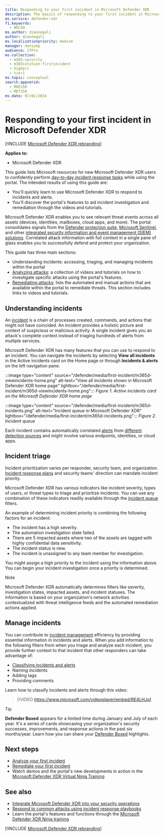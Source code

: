 ```yaml
---
title: Responding to your first incident in Microsoft Defender XDR
description: The basics of responding to your first incident in Microsoft Defender XDR.
ms.service: defender-xdr
f1.keywords:
  - NOCSH
ms.author: diannegali
author: diannegali
ms.localizationpriority: medium
manager: dansimp
audience: ITPro
ms.collection:
  - m365-security
  - m365solution-firstincident
  - highpri
  - tier1
ms.topic: conceptual
search.appverid:
  - MOE150
  - MET150
ms.date: 07/01/2024
---
```


# Responding to your first incident in Microsoft Defender XDR

[!INCLUDE [Microsoft Defender XDR rebranding](../includes/microsoft-defender.md)]

**Applies to:**

- Microsoft Defender XDR

This guide lists Microsoft resources for new Microsoft Defender XDR users to confidently perform [day-to-day incident response tasks](integrate-microsoft-365-defender-secops-services.md) while using the portal. The intended results of using this guide are:

- You'll quickly learn to use Microsoft Defender XDR to respond to incidents and alerts.
- You'll discover the portal's features to aid incident investigation and remediation through the videos and tutorials.

Microsoft Defender XDR enables you to see relevant threat events across all assets (devices, identities, mailboxes, cloud apps, and more). The portal consolidates signals from the [Defender protection suite](microsoft-365-defender.md#microsoft-defender-xdr-protection), [Microsoft Sentinel](microsoft-365-defender-integration-with-azure-sentinel.md), and other [integrated security information and event management (SIEM) solutions](configure-siem-defender.md). Correlated attack information with full context in a single pane of glass enables you to successfully defend and protect your organization.

This guide has three main sections:

- Understanding incidents: accessing, triaging, and managing incidents within the portal
- [Analyzing attacks](respond-first-incident-analyze.md): a collection of videos and tutorials on how to investigate specific attacks using the portal's features.
- [Remediating attacks](respond-first-incident-remediate.md): lists the automated and manual actions that are available within the portal to remediate threats. This section includes links to videos and tutorials.

## Understanding incidents

An [incident](incidents-overview.md) is a chain of processes created, commands, and actions that might not have coincided. An incident provides a holistic picture and context of suspicious or malicious activity. A single incident gives you an attack's complete context instead of triaging hundreds of alerts from multiple services.

Microsoft Defender XDR has many features that you can use to respond to an incident. You can navigate the incidents by selecting **View all incidents** in the Active incidents card on the Home page or through **Incidents & alerts** on the left navigation pane.

:::image type="content" source="/defender/media/first-incident/m365d-viewincidents-home.png" alt-text="View all incidents shown in Microsoft Defender XDR home page" lightbox="/defender/media/first-incident/m365d-viewincidents-home.png":::
*Figure 1. Active incidents card on the Microsoft Defender XDR home page*

:::image type="content" source="/defender/media/first-incident/m365d-incidents.png" alt-text="Incident queue in Microsoft Defender XDR" lightbox="/defender/media/first-incident/m365d-incidents.png":::
*Figure 2. Incident queue*

Each incident contains automatically correlated [alerts](investigate-alerts.md) from [different detection sources](microsoft-365-defender.md#microsoft-defender-xdr-protection) and might involve various endpoints, identities, or cloud apps.

## Incident triage

Incident prioritization varies per responder, security team, and organization. [Incident response plans](/security/operations/incident-response-planning) and security teams' direction can mandate incident priority.

Microsoft Defender XDR has various indicators like incident severity, types of users, or threat types to triage and prioritize incidents. You can use any combination of these indicators readily available through the [incident queue](incident-queue.md) filters.

An example of determining incident priority is combining the following factors for an incident:

- The incident has a high severity.
- The automation investigation state failed.
- There are 5 impacted assets where two of the assets are tagged with highly confidential data sensitivity.
- The incident status is new.
- The incident is unassigned to any team member for investigation.

You might assign a high priority to the incident using the information above. You can begin your incident investigation once a priority is determined.

> [!NOTE]
> Microsoft Defender XDR automatically determines filters like severity, investigation states, impacted assets, and incident statuses. The information is based on your organization's network activities contextualized with threat intelligence feeds and the automated remediation actions applied.

## Manage incidents

You can contribute to [incident management](manage-incidents.md) efficiency by providing essential information in incidents and alerts. When you add information to the following filters from when you triage and analyze each incident, you provide further context to that incident that other responders can take advantage of:

- [Classifying incidents and alerts](manage-incidents.md#specify-the-incidents-classification)
- Naming incidents
- Adding tags
- Providing comments

Learn how to classify incidents and alerts through this video:

> [!VIDEO https://www.microsoft.com/videoplayer/embed/RE4LHJq]

> [!TIP]
> **Defender Boxed** appears for a limited time during January and July of each year. It's a series of cards showcasing your organization's security successes, improvements, and response actions in the past six months/year. Learn how you can share your [Defender Boxed](incident-queue.md#defender-boxed) highlights.

## Next steps

- [Analyze your first incident](respond-first-incident-analyze.md)
- [Remediate your first incident](respond-first-incident-remediate.md)
- Watch demos and the portal's new developments in action in the [Microsoft Defender XDR Virtual Ninja Training](https://adoption.microsoft.com/en-us/ninja-show/)

## See also

- [Integrate Microsoft Defender XDR into your security operations](integrate-microsoft-365-defender-secops-plan.md)
- [Respond to common attacks using incident response playbooks](/security/operations/incident-response-playbooks)
- Learn the portal's features and functions through the [Microsoft Defender XDR Ninja training](https://techcommunity.microsoft.com/t5/microsoft-365-defender/become-a-microsoft-365-defender-ninja/ba-p/1789376)

[!INCLUDE [Microsoft Defender XDR rebranding](../includes/defender-m3d-techcommunity.md)]

